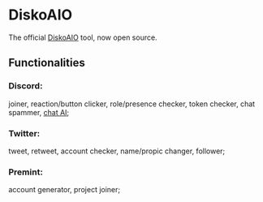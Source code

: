 # DiskoAIO
The official [DiskoAIO](https://opensea.io/collection/diskoaio) tool, now open source.

## Functionalities
### Discord:
joiner, reaction/button clicker, role/presence checker, token checker, chat spammer, [chat AI](https://github.com/BomboBombone/BobbyAPI);
### Twitter:
tweet, retweet, account checker, name/propic changer, follower;
### Premint:
account generator, project joiner;
